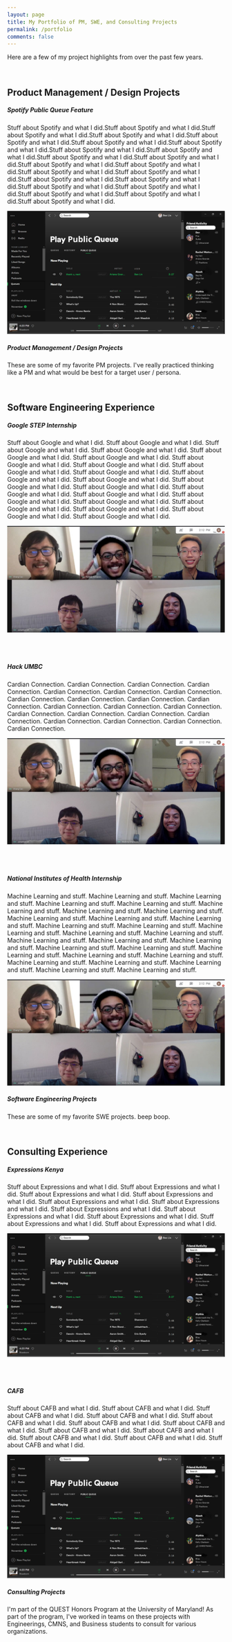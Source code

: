 ```yaml
---
layout: page
title: My Portfolio of PM, SWE, and Consulting Projects
permalink: /portfolio
comments: false
---
```


<p>
Here are a few of my project highlights from over the past few years.
</p>

<br>
<!-- PM Projects
================================================== -->
<section>
    <div class="section-title">
        <h2><span>Product Management / Design Projects </span></h2>
    </div>

</section>


<div class="row justify-content-between">

<div class="col-md-8 pr-5">
<h5> Spotify Public Queue Feature </h5>
<p> Stuff about Spotify and what I did.Stuff about Spotify and what I did.Stuff about Spotify and what I did.Stuff about Spotify and what I did.Stuff about Spotify and what I did.Stuff about Spotify and what I did.Stuff about Spotify and what I did.Stuff about Spotify and what I did.Stuff about Spotify and what I did.Stuff about Spotify and what I did.Stuff about Spotify and what I did.Stuff about Spotify and what I did.Stuff about Spotify and what I did.Stuff about Spotify and what I did.Stuff about Spotify and what I did.Stuff about Spotify and what I did.Stuff about Spotify and what I did.Stuff about Spotify and what I did.Stuff about Spotify and what I did.Stuff about Spotify and what I did.Stuff about Spotify and what I did.Stuff about Spotify and what I did.</p>
<img src = "/assets/images/portfolio-photos/QueueTheMusic.png" alt="Spotify QueueTheMusic Project Screenshot">
</div>

<div class="col-md-4">
<div class="sticky-top sticky-top-80">
<h5>Product Management / Design Projects</h5>
<p> These are some of my favorite PM projects. I've really practiced thinking like a PM and what would be best for a target user / persona. </p>
</div>
</div>

<!-- close row justify-content-between -->
</div>

<br>
<!-- SWE Projects
================================================== -->
<section>
    <div class="section-title">
        <h2><span> Software Engineering Experience </span></h2>
    </div>
</section>

<div class="row justify-content-between">

<div class="col-md-8 pr-5">

<h5> Google STEP Internship </h5>
<p> Stuff about Google and what I did. Stuff about Google and what I did. Stuff about Google and what I did. Stuff about Google and what I did. Stuff about Google and what I did. Stuff about Google and what I did. Stuff about Google and what I did. Stuff about Google and what I did. Stuff about Google and what I did. Stuff about Google and what I did. Stuff about Google and what I did. Stuff about Google and what I did. Stuff about Google and what I did. Stuff about Google and what I did. Stuff about Google and what I did. Stuff about Google and what I did. Stuff about Google and what I did. Stuff about Google and what I did. Stuff about Google and what I did. Stuff about Google and what I did. Stuff about Google and what I did. Stuff about Google and what I did. </p>
<img src = "/assets/images/blog-photos/google-podmates.jpg" alt="Google Project Image">

<br> <br>
<h5> Hack UMBC </h5>
<p> Cardian Connection. Cardian Connection. Cardian Connection. Cardian Connection. Cardian Connection. Cardian Connection. Cardian Connection. Cardian Connection. Cardian Connection. Cardian Connection. Cardian Connection. Cardian Connection. Cardian Connection. Cardian Connection. Cardian Connection. Cardian Connection. Cardian Connection. Cardian Connection. Cardian Connection. Cardian Connection. Cardian Connection. Cardian Connection. </p>
<img src = "/assets/images/blog-photos/google-podmates.jpg" alt="Google Project Image">

<br> <br>
<h5> National Institutes of Health Internship </h5>
<p> Machine Learning and stuff. Machine Learning and stuff. Machine Learning and stuff. Machine Learning and stuff. Machine Learning and stuff. Machine Learning and stuff. Machine Learning and stuff. Machine Learning and stuff. Machine Learning and stuff. Machine Learning and stuff. Machine Learning and stuff. Machine Learning and stuff. Machine Learning and stuff. Machine Learning and stuff. Machine Learning and stuff. Machine Learning and stuff. Machine Learning and stuff. Machine Learning and stuff. Machine Learning and stuff. Machine Learning and stuff. Machine Learning and stuff. Machine Learning and stuff. Machine Learning and stuff. Machine Learning and stuff. Machine Learning and stuff. Machine Learning and stuff. Machine Learning and stuff. Machine Learning and stuff. Machine Learning and stuff. </p>
<img src = "/assets/images/blog-photos/google-podmates.jpg" alt="Google Project Image">

</div>

<div class="col-md-4">
<div class="sticky-top sticky-top-80">
<h5>Software Engineering Projects</h5>
<p> These are some of my favorite SWE projects. beep boop. </p>
</div>
</div>

<!-- close row justify-content-between -->
</div>

<br>
<!-- Consulting Projects
================================================== -->
<section>
    <div class="section-title">
        <h2><span> Consulting Experience </span></h2>
    </div>
</section>

<div class="row justify-content-between">

<div class="col-md-8 pr-5">

<h5> Expressions Kenya </h5>
<p> Stuff about Expressions and what I did. Stuff about Expressions and what I did. Stuff about Expressions and what I did. Stuff about Expressions and what I did. Stuff about Expressions and what I did. Stuff about Expressions and what I did. Stuff about Expressions and what I did. Stuff about Expressions and what I did. Stuff about Expressions and what I did. Stuff about Expressions and what I did. Stuff about Expressions and what I did.  </p>
<img src = "/assets/images/portfolio-photos/QueueTheMusic.png" alt="Spotify QueueTheMusic Project Screenshot">

<br> <br>
<h5> CAFB </h5>
<p> Stuff about CAFB and what I did. Stuff about CAFB and what I did. Stuff about CAFB and what I did. Stuff about CAFB and what I did. Stuff about CAFB and what I did. Stuff about CAFB and what I did. Stuff about CAFB and what I did. Stuff about CAFB and what I did. Stuff about CAFB and what I did. Stuff about CAFB and what I did. Stuff about CAFB and what I did. Stuff about CAFB and what I did. </p>
<img src = "/assets/images/portfolio-photos/QueueTheMusic.png" alt="Spotify QueueTheMusic Project Screenshot">

</div>

<div class="col-md-4">
<div class="sticky-top sticky-top-80">
<h5>Consulting Projects</h5>
<p> I'm part of the QUEST Honors Program at the University of Maryland! As part of the program, I've worked in teams on these projects with Engineerings, CMNS, and Business students to consult for various organizations. </p>
</div>
</div>

<!-- close row justify-content-between -->
</div>